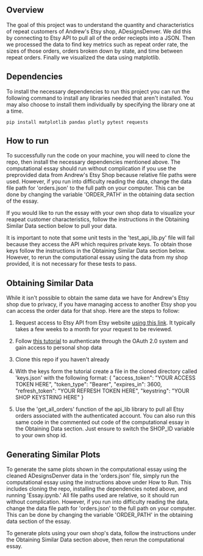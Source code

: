 ## Overview

The goal of this project was to understand the quantity and characteristics of
repeat customers of Andrew's Etsy shop, ADesignsDenver. We did this by
connecting to Etsy API to pull all of the order reciepts into a JSON. Then we
processed the data to find key metrics such as repeat order rate, the sizes
of those orders, orders broken down by state, and time between repeat orders.
Finally we visualized the data using matplotlib.

## Dependencies

To install the necessary dependencies to run this project you can run the
following command to install any libraries needed that aren't installed.
You may also choose to install them individually by specifying the library
one at a time.

```
pip install matplotlib pandas plotly pytest requests
```

## How to run

To successfully run the code on your machine, you will need to clone the repo,
then install the necessary dependencies mentioned above. The computational
essay should run without complication if you use the preprovided data from 
Andrew's Etsy Shop because relative file paths were used. However, if you run 
into difficulty reading the data, change the data file path for 'orders.json' 
to the full path on your computer. This can be done by changing the variable 
'ORDER_PATH' in the obtaining data section of the essay.

If you would like to run the essay with your own shop data to visualize your
reapeat customer characteristics, follow the instructions in the Obtaining
Similar Data section below to pull your data.

It is important to note that some unit tests in the 'test_api_lib.py' file will
fail because they access the API which requires private keys. To obtain those
keys follow the instructions in the Obtaining Similar Data section below.
However, to rerun the computational essay using the data from my shop provided,
it is not necessary for these tests to pass.

## Obtaining Similar Data

While it isn't possible to obtain the same data we have for Andrew's Etsy shop
due to privacy, if you have managing access to another Etsy shop you can
access the order data for that shop. Here are the steps to follow:

1. Request access to Etsy API from Etsy website [using this link](https://www.etsy.com/developers/register).
It typically takes a few weeks to a month for your request to be reviewed.

2. Follow [this tutorial](https://medium.com/@anastasia.bizyayeva/a-comprehensive-guide-to-oauth-2-0-setup-for-etsy-v3-open-api-f514e63b436f)
to authenticate through the OAuth 2.0 system and gain access to personal shop
data

3. Clone this repo if you haven't already

4. With the keys form the tutorial create a file in the cloned directory called
'keys.json' with the following format: 
{
    "access_token": "YOUR ACCESS TOKEN HERE",
    "token_type": "Bearer",
    "expires_in": 3600,
    "refresh_token": "YOUR REFRESH TOKEN HERE",
    "keystring": "YOUR SHOP KEYSTRING HERE"
}

5. Use the 'get_all_orders' function of the api_lib library to pull all Etsy 
orders associated with the authenticated account. You can also run this same
code in the commented out code of the computational essay in the Obtaining Data
section. Just ensure to switch the SHOP_ID variable to your own shop id. 

## Generating Similar Plots

To generate the same plots shown in the computational essay using the cleaned
ADesignsDenver data in the 'orders.json' file, simply run the computational
essay using the instructions above under How to Run. This includes cloning the
repo, installing the dependencies noted above, and running 'Essay.ipynb.' All
file paths used are relative, so it should run without complication. However,
if you run into difficulty reading the data, change the data file path for 
'orders.json' to the full path on your computer. This can be done by changing
the variable 'ORDER_PATH' in the obtaining data section of the essay.

To generate plots using your own shop's data, follow the instructions under the
Obtaining Similar Data section above, then rerun the computational essay.

